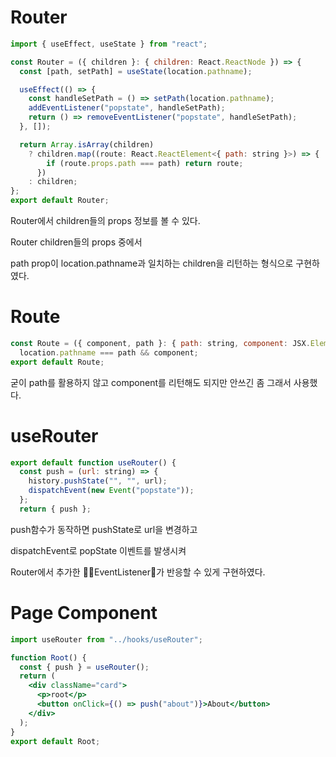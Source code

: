 # Router

```jsx
import { useEffect, useState } from "react";

const Router = ({ children }: { children: React.ReactNode }) => {
  const [path, setPath] = useState(location.pathname);

  useEffect(() => {
    const handleSetPath = () => setPath(location.pathname);
    addEventListener("popstate", handleSetPath);
    return () => removeEventListener("popstate", handleSetPath);
  }, []);

  return Array.isArray(children)
    ? children.map((route: React.ReactElement<{ path: string }>) => {
        if (route.props.path === path) return route;
      })
    : children;
};
export default Router;
```

Router에서 children들의 props 정보를 볼 수 있다.

Router children들의 props 중에서

path prop이 location.pathname과 일치하는 children을 리턴하는 형식으로 구현하였다.

# Route

```jsx
const Route = ({ component, path }: { path: string, component: JSX.Element }) =>
  location.pathname === path && component;
export default Route;
```

굳이 path를 활용하지 않고 component를 리턴해도 되지만 안쓰긴 좀 그래서 사용했다.

# useRouter

```jsx
export default function useRouter() {
  const push = (url: string) => {
    history.pushState("", "", url);
    dispatchEvent(new Event("popstate"));
  };
  return { push };
```

push함수가 동작하면 pushState로 url을 변경하고

dispatchEvent로 popState 이벤트를 발생시켜

Router에서 추가한 EventListener가 반응할 수 있게 구현하였다.

# Page Component

```jsx
import useRouter from "../hooks/useRouter";

function Root() {
  const { push } = useRouter();
  return (
    <div className="card">
      <p>root</p>
      <button onClick={() => push("about")}>About</button>
    </div>
  );
}
export default Root;
```
